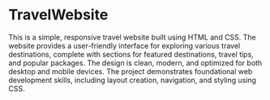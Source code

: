 # TravelWebsite

This is a simple, responsive travel website built using HTML and CSS. The website provides a user-friendly interface for exploring various travel destinations, complete with sections for featured destinations, travel tips, and popular packages. The design is clean, modern, and optimized for both desktop and mobile devices. The project demonstrates foundational web development skills, including layout creation, navigation, and styling using CSS.

